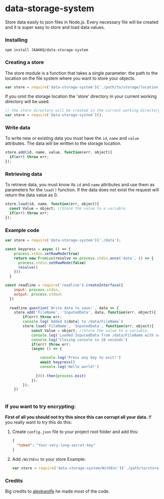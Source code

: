 # data-storage-system
Store data easily to json files in Node.js. Every necessary file will be created and it is super easy to store and load data values. 

### Installing

```
npm install JAAKKQ/data-storage-system
```

### Creating a store
The store module is a function that takes a single parameter: the path to the location on the file system where you want to store your objects. 

```javascript
var store = require('data-storage-system')('./path/to/storage/location');
```

If you omit the storage location the 'store' directory in your current working directory will be used.

```javascript
// the store directory will be created in the current working directory
var store = require('data-storage-system')();
```

### Write data

To write new or existing data you must have the `id`, `name` and `value` attributes. The data
will be written to the storage location. 

```javascript
store.add(id, name, value, function(err, object){
  if(err) throw err;
});
```

### Retrieving data

To retrieve data, you must know its `id` and `name` attributes and use them as parameters for the `load()` function.
If the data does not exist the request will return the data value as 0.

```javascript
store.load(id, name, function(err, object){
  const Value = object; //Store the value to a variable.
  if(err) throw err;
});
```

### Example code

```javascript
var store = require('data-storage-system')('./data');

const keypress = async () => {
    process.stdin.setRawMode(true)
    return new Promise(resolve => process.stdin.once('data', () => {
      process.stdin.setRawMode(false)
      resolve()
    }))
  }

const readline = require('readline').createInterface({
    input: process.stdin,
    output: process.stdout
  })
  
  readline.question(`Write data to save:`, data => {
    store.add('FileName', 'InputedData', data, function(err, object){
        if(err) throw err;
        console.log(`Added ${data} to /data/FileName`)
        store.load('FileName', 'InputedData', function(err, object){
            const Value = object; //Store the value to a variable.
            console.log(`Loaded InputedData from /data/FileName with value "${Value}"`);
            console.log('Closing console in 10 seconds')
            if(err) throw err;
            (async () => {

                console.log('Press any key to exit!')
                await keypress()
                console.log('Hello world!')
              
              })().then(process.exit)
            });
        });
    })
  
```

### If you want to try encrypting:
**First of all you should not try this since this can corrupt all your data.**
If you really want to try this do this:

1. Create `config.json` file to your project root folder and add this:
    ```json
    {
      "token": "Your-very-long-secret-key"
    }
    ```
2. Add `/WithEnc` to your store
    Example:
     ```javascript
     var store = require('data-storage-system/WithEnc')('./path/to/storage/location');
      ``` 

### Credits

Big credits to [alexkwolfe](https://github.com/alexkwolfe/json-fs-store) he made most of the code.
